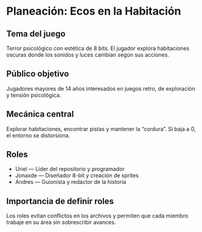 # Planeación: Ecos en la Habitación 

## Tema del juego
Terror psicológico con estética de 8 bits. El jugador explora habitaciones oscuras donde los sonidos y luces cambian según sus acciones.

## Público objetivo
Jugadores mayores de 14 años interesados en juegos retro, de exploración y tensión psicológica.

## Mecánica central
Explorar habitaciones, encontrar pistas y mantener la “cordura”. Si baja a 0, el entorno se distorsiona.

## Roles
- Uriel — Líder del repositorio y programador
- Jonaxde — Diseñador 8-bit y creación de sprites
- Andres — Guionista y redactor de la historia

## Importancia de definir roles
Los roles evitan conflictos en los archivos y permiten que cada miembro trabaje en su área sin sobrescribir avances.
